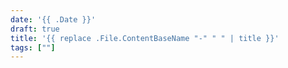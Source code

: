 ```yaml
---
date: '{{ .Date }}'
draft: true
title: '{{ replace .File.ContentBaseName "-" " " | title }}'
tags: [""]
---
```

